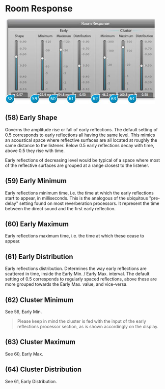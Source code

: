 # Room Response

![](../include/spat_13.jpg)

## (58) Early Shape
Governs the amplitude rise or fall of early reflections. The default setting of 0.5 corresponds
to early reflections all having the same level. This mimics an acoustical space where reflective surfaces are all 
located at roughly the same distance to the listener. Below 0.5 early reflections decay with time, above 0.5 they rise 
with time.

Early reflections of decreasing level would be typical of a space where most of the reflective surfaces are grouped at a
range closest to the listener.


## (59) Early Minimum
Early reflections minimum time, i.e. the time at which the early reflections start to appear, in milliseconds. This is the
analogous of the ubiquitous "pre-delay" setting found on most reverberation processors. It represent the time between
the direct sound and the first early reflection.


## (60) Early Maximum
Early reflections maximum time, i.e. the time at which these cease to appear.


## (61) Early Distribution
Early reflections distribution. Determines the way early reflections are scattered in time, inside the Early Min. / Early Max.
interval. The default setting of 0.5 corresponds to regularly spaced reflections, above these are more grouped towards the
Early Max. value, and vice-versa.


## (62) Cluster Minimum
See 59, Early Min.  
> Please keep in mind the cluster is fed with the input of the early reflections processor section, as is shown accordingly on
the display.


## (63) Cluster Maximum
See 60, Early Max.


## (64) Cluster Distribution
See 61, Early Distribution.
